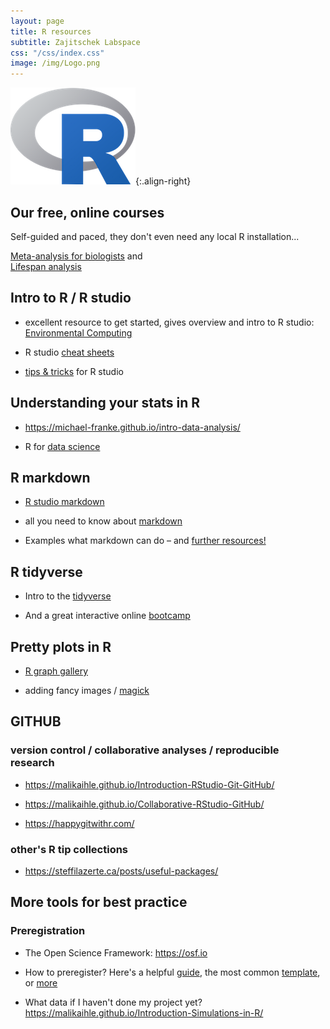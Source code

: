 ```yaml
---
layout: page
title: R resources
subtitle: Zajitschek Labspace 
css: "/css/index.css"
image: /img/Logo.png
---
```

![R Logo](/img/Rlogo.png){:.align-right}    

## Our free, online courses

Self-guided and paced, they don't even need any local R installation... 
    
[Meta-analysis for biologists](https://metaanalysis.zajitschek.net/)
and   
[Lifespan analysis](https://lifespananalysis.zajitschek.net/)
    

## Intro to R / R studio

- excellent resource to get started, gives overview and intro to R studio:
[Environmental Computing](http://environmentalcomputing.net/)
    
- R studio [cheat sheets](https://www.rstudio.com/resources/cheatsheets/)    

- [tips & tricks](https://appsilon.com/r-studio-shortcuts-and-tips/?nabe=4825491004194816:1) for R studio  


## Understanding your stats in R

- https://michael-franke.github.io/intro-data-analysis/

- R for [data science](https://r4ds.had.co.nz/)      


## R markdown

- [R studio markdown](https://rmarkdown.rstudio.com/)

- all you need to know about [markdown](https://bookdown.org/yihui/rmarkdown/)

- Examples what markdown can do – and [further resources!](https://rmarkdown.rstudio.com/gallery.html)  


## R tidyverse

- Intro to the [tidyverse](https://datacarpentry.org/R-ecology-lesson/03-dplyr.html)     
   
- And a great interactive online [bootcamp](https://r-bootcamp.netlify.app/)
    

## Pretty plots in R

- [R graph gallery](http://r-graph-gallery.com/)

- adding fancy images / [magick](https://cran.r-project.org/web/packages/magick/vignettes/intro.html)


## GITHUB
### version control / collaborative analyses / reproducible research


- https://malikaihle.github.io/Introduction-RStudio-Git-GitHub/

- https://malikaihle.github.io/Collaborative-RStudio-GitHub/

- https://happygitwithr.com/

### other's R tip collections

- https://steffilazerte.ca/posts/useful-packages/
        

## More tools for best practice
### Preregistration

- The Open Science Framework: https://osf.io

- How to preregister? Here's a  helpful [guide](https://help.osf.io/hc/en-us/articles/360019738834-Create-a-Preregistration), the most common [template](https://tinyurl.com/OSFPreregTemplate), or [more](https://osf.io/zab38/wiki/home/)

- What data if I haven't done my project yet? https://malikaihle.github.io/Introduction-Simulations-in-R/

